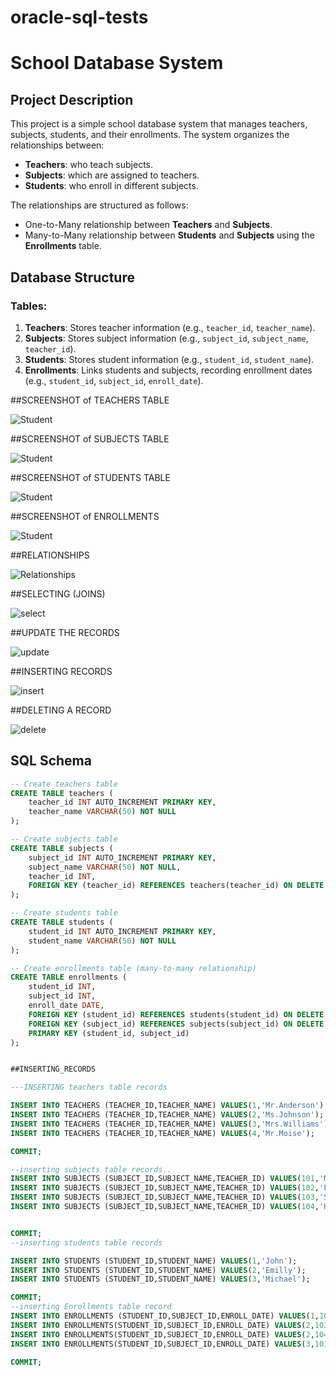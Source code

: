 # oracle-sql-tests
# School Database System

## Project Description

This project is a simple school database system that manages teachers, subjects, students, and their enrollments. The system organizes the relationships between:
- **Teachers**: who teach subjects.
- **Subjects**: which are assigned to teachers.
- **Students**: who enroll in different subjects.

The relationships are structured as follows:
- One-to-Many relationship between **Teachers** and **Subjects**.
- Many-to-Many relationship between **Students** and **Subjects** using the **Enrollments** table.

## Database Structure

### Tables:

1. **Teachers**: Stores teacher information (e.g., `teacher_id`, `teacher_name`).
2. **Subjects**: Stores subject information (e.g., `subject_id`, `subject_name`, `teacher_id`).
3. **Students**: Stores student information (e.g., `student_id`, `student_name`).
4. **Enrollments**: Links students and subjects, recording enrollment dates (e.g., `student_id`, `subject_id`, `enroll_date`).

##SCREENSHOT of TEACHERS TABLE

![Student](https://github.com/user-attachments/assets/255fc2d2-3545-4e18-a142-7aed603acbc0)


##SCREENSHOT of SUBJECTS TABLE

![Student](https://github.com/user-attachments/assets/6ce5487d-69f2-4e76-962e-cc25e0b44ac3)


##SCREENSHOT of STUDENTS TABLE

![Student](https://github.com/user-attachments/assets/b4f07e69-b796-4591-b70b-a5cc784e440e)



##SCREENSHOT of ENROLLMENTS

![Student](https://github.com/user-attachments/assets/98b62290-6f9f-4a1a-8f66-888ab1439ab8)


##RELATIONSHIPS

![Relationships](https://github.com/user-attachments/assets/669dcddc-8508-49a5-a329-c141affdc55d)


##SELECTING (JOINS)

![select](https://github.com/user-attachments/assets/e7f823ee-3e2b-49b7-ac6a-4098b6dd335d)

##UPDATE THE RECORDS

![update](https://github.com/user-attachments/assets/6c6ff853-7fd8-4dff-a471-35cba35b3589)

##INSERTING RECORDS

![insert](https://github.com/user-attachments/assets/1b96bfeb-1c3c-462f-81d5-8cc2eb57f880)


##DELETING A RECORD

![delete](https://github.com/user-attachments/assets/10ce7aac-f0a1-4737-b7b8-792361de94f7)







## SQL Schema

```sql
-- Create teachers table
CREATE TABLE teachers (
    teacher_id INT AUTO_INCREMENT PRIMARY KEY,
    teacher_name VARCHAR(50) NOT NULL
);

-- Create subjects table
CREATE TABLE subjects (
    subject_id INT AUTO_INCREMENT PRIMARY KEY,
    subject_name VARCHAR(50) NOT NULL,
    teacher_id INT,
    FOREIGN KEY (teacher_id) REFERENCES teachers(teacher_id) ON DELETE SET NULL
);

-- Create students table
CREATE TABLE students (
    student_id INT AUTO_INCREMENT PRIMARY KEY,
    student_name VARCHAR(50) NOT NULL
);

-- Create enrollments table (many-to-many relationship)
CREATE TABLE enrollments (
    student_id INT,
    subject_id INT,
    enroll_date DATE,
    FOREIGN KEY (student_id) REFERENCES students(student_id) ON DELETE CASCADE,
    FOREIGN KEY (subject_id) REFERENCES subjects(subject_id) ON DELETE CASCADE,
    PRIMARY KEY (student_id, subject_id)
);


##INSERTING_RECORDS

---INSERTING teachers table records

INSERT INTO TEACHERS (TEACHER_ID,TEACHER_NAME) VALUES(1,'Mr.Anderson');
INSERT INTO TEACHERS (TEACHER_ID,TEACHER_NAME) VALUES(2,'Ms.Johnson');
INSERT INTO TEACHERS (TEACHER_ID,TEACHER_NAME) VALUES(3,'Mrs.Williams');
INSERT INTO TEACHERS (TEACHER_ID,TEACHER_NAME) VALUES(4,'Mr.Moise');

COMMIT;

--inserting subjects table records..
INSERT INTO SUBJECTS (SUBJECT_ID,SUBJECT_NAME,TEACHER_ID) VALUES(101,'Math',1);
INSERT INTO SUBJECTS (SUBJECT_ID,SUBJECT_NAME,TEACHER_ID) VALUES(102,'English',2);
INSERT INTO SUBJECTS (SUBJECT_ID,SUBJECT_NAME,TEACHER_ID) VALUES(103,'Science',1);
INSERT INTO SUBJECTS (SUBJECT_ID,SUBJECT_NAME,TEACHER_ID) VALUES(104,'History',3);


COMMIT;
--inserting students table records

INSERT INTO STUDENTS (STUDENT_ID,STUDENT_NAME) VALUES(1,'John');
INSERT INTO STUDENTS (STUDENT_ID,STUDENT_NAME) VALUES(2,'Emilly');
INSERT INTO STUDENTS (STUDENT_ID,STUDENT_NAME) VALUES(3,'Michael');

COMMIT;
--inserting Enrollments table record
INSERT INTO ENROLLMENTS (STUDENT_ID,SUBJECT_ID,ENROLL_DATE) VALUES(1,102,21-SEPT-24);
INSERT INTO ENROLLMENTS(STUDENT_ID,SUBJECT_ID,ENROLL_DATE) VALUES(2,103,22-SEPT-24);
INSERT INTO ENROLLMENTS(STUDENT_ID,SUBJECT_ID,ENROLL_DATE) VALUES(2,104,23-SEPT-24);
INSERT INTO ENROLLMENTS(STUDENT_ID,SUBJECT_ID,ENROLL_DATE) VALUES(3,101,22-SEPT-24);

COMMIT;






 
